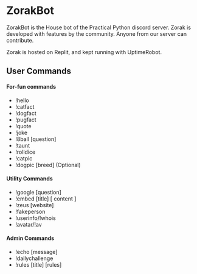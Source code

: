 # ZorakBot

ZorakBot is the House bot of the Practical Python discord server. Zorak is developed with features by the community. Anyone from our server can contribute. 

Zorak is hosted on Replit, and kept running with UptimeRobot. 


## User Commands
#### For-fun commands
- !hello
- !catfact
- !dogfact
- !pugfact
- !quote
- !joke
- !8ball [question]
- !taunt
- !rolldice
- !catpic
- !dogpic [breed] (Optional)
#### Utility Commands
- !google [question]
- !embed [title] [ content ]  
- !zeus [website]
- !fakeperson
- !userinfo/!whois
- !avatar/!av
#### Admin Commands
- !echo [message]
- !dailychallenge
- !rules [title] [rules]

